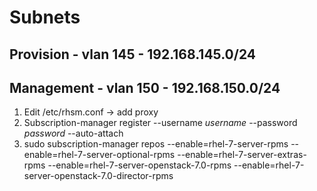 
Subnets
=======

Provision - vlan 145 - 192.168.145.0/24
-----

Management - vlan 150 - 192.168.150.0/24
------

1. Edit /etc/rhsm.conf -> add proxy
2. Subscription-manager register --username _username_ --password _password_ --auto-attach
3. sudo subscription-manager repos --enable=rhel-7-server-rpms --enable=rhel-7-server-optional-rpms --enable=rhel-7-server-extras-rpms --enable=rhel-7-server-openstack-7.0-rpms --enable=rhel-7-server-openstack-7.0-director-rpms

